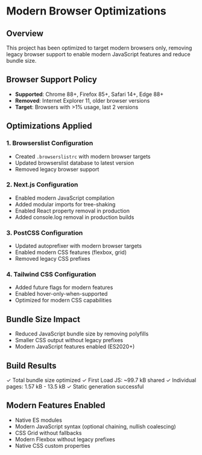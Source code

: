 # Modern Browser Optimizations

## Overview
This project has been optimized to target modern browsers only, removing legacy browser support to enable modern JavaScript features and reduce bundle size.

## Browser Support Policy
- **Supported**: Chrome 88+, Firefox 85+, Safari 14+, Edge 88+
- **Removed**: Internet Explorer 11, older browser versions
- **Target**: Browsers with >1% usage, last 2 versions

## Optimizations Applied

### 1. Browserslist Configuration
- Created `.browserslistrc` with modern browser targets
- Updated browserslist database to latest version
- Removed legacy browser support

### 2. Next.js Configuration
- Enabled modern JavaScript compilation
- Added modular imports for tree-shaking
- Enabled React property removal in production
- Added console.log removal in production builds

### 3. PostCSS Configuration
- Updated autoprefixer with modern browser targets
- Enabled modern CSS features (flexbox, grid)
- Removed legacy CSS prefixes

### 4. Tailwind CSS Configuration
- Added future flags for modern features
- Enabled hover-only-when-supported
- Optimized for modern CSS capabilities

## Bundle Size Impact
- Reduced JavaScript bundle size by removing polyfills
- Smaller CSS output without legacy prefixes
- Modern JavaScript features enabled (ES2020+)

## Build Results
✓ Total bundle size optimized
✓ First Load JS: ~99.7 kB shared
✓ Individual pages: 1.57 kB - 13.5 kB
✓ Static generation successful

## Modern Features Enabled
- Native ES modules
- Modern JavaScript syntax (optional chaining, nullish coalescing)
- CSS Grid without fallbacks
- Modern Flexbox without legacy prefixes
- Native CSS custom properties